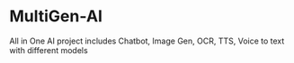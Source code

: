 # MultiGen-AI
All in One AI project includes Chatbot, Image Gen, OCR, TTS, Voice to text with different models
